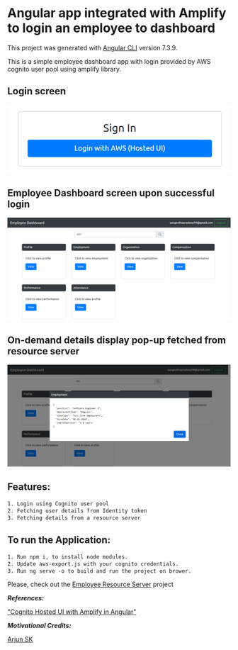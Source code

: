 # Angular app integrated with Amplify to login an employee to dashboard

This project was generated with [Angular CLI](https://github.com/angular/angular-cli) version 7.3.9.

This is a simple employee dashboard app with login provided by AWS cognito user pool using amplify library.


## Login screen

![Login](src/assets/images/login.png)

## Employee Dashboard screen upon successful login

![Login](src/assets/images/dashboard.png)

## On-demand details display pop-up fetched from resource server

![Login](src/assets/images/details.png)

## Features:

    1. Login using Cognito user pool
    2. Fetching user details from Identity token
    3. Fetching details from a resource server

## To run the Application:

    1. Run npm i, to install node modules.
    2. Update aws-export.js with your cognito credentials.
    3. Run ng serve -o to build and run the project on brower.

Please, check out the [Employee Resource Server](https://github.com/sangeethapradeep/cognito-spring-employee-app) project


**_References:_** 

["Cognito Hosted UI with Amplify in Angular"](https://medium.com/@arjunsk/cognito-hosted-ui-with-amplify-in-angular-7-26c9285675c4)

**_Motivational Credits:_** 

[Arjun SK](https://github.com/arjunsk)





